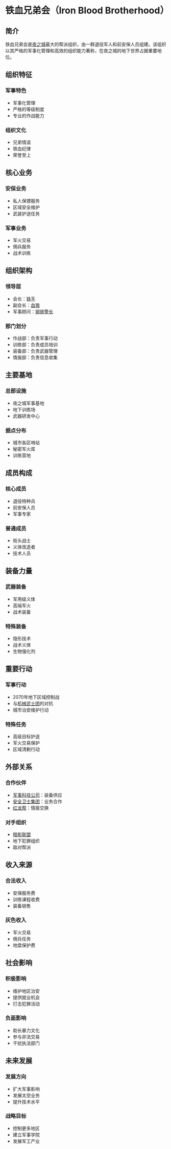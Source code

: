 # 铁血兄弟会（Iron Blood Brotherhood）

## 简介
铁血兄弟会是[夜之城](/城市/夜之城.md)最大的帮派组织，由一群退役军人和前安保人员组建。该组织以其严格的军事化管理和高效的组织能力著称，在夜之城的地下世界占据重要地位。

## 组织特征

### 军事特色
- 军事化管理
- 严格的等级制度
- 专业的作战能力

### 组织文化
- 兄弟情谊
- 铁血纪律
- 荣誉至上

## 核心业务

### 安保业务
- 私人保镖服务
- 区域安全维护
- 武装护送任务

### 军事业务
- 军火交易
- 佣兵服务
- 战术训练

## 组织架构

### 领导层
- 会长：[铁手](/人物/铁手.md)
- 副会长：[血狼](/人物/血狼.md)
- 军事顾问：[钢铁警长](/人物/钢铁警长.md)

### 部门划分
- 作战部：负责军事行动
- 训练部：负责成员培训
- 装备部：负责武器管理
- 情报部：负责信息收集

## 主要基地

### 总部设施
- 夜之城军事基地
- 地下训练场
- 武器研发中心

### 据点分布
- 城市各区哨站
- 秘密军火库
- 训练营地

## 成员构成

### 核心成员
- 退役特种兵
- 前安保人员
- 军事专家

### 普通成员
- 街头战士
- 义体改造者
- 技术人员

## 装备力量

### 武器装备
- 军用级义体
- 高端军火
- 战术装备

### 特殊装备
- 隐形技术
- 战术义体
- 生物强化剂

## 重要行动

### 军事行动
- 2070年地下区域控制战
- 与[机械武士团](/组织/机械武士团.md)的对抗
- 城市治安维护行动

### 特殊任务
- 高级目标护送
- 军火交易保护
- 区域清剿行动

## 外部关系

### 合作伙伴
- [军事科技公司](/组织/军事科技公司.md)：装备供应
- [安全卫士集团](/组织/安全卫士集团.md)：业务合作
- [红龙帮](/组织/红龙帮.md)：情报交换

### 对手组织
- [暗影联盟](/组织/暗影联盟.md)
- 地下犯罪组织
- 敌对帮派

## 收入来源

### 合法收入
- 安保服务费
- 训练课程收费
- 装备销售

### 灰色收入
- 军火交易
- 佣兵任务
- 地盘保护费

## 社会影响

### 积极影响
- 维护地区治安
- 提供就业机会
- 打击犯罪活动

### 负面影响
- 助长暴力文化
- 参与非法交易
- 干扰执法部门

## 未来发展

### 发展方向
- 扩大军事影响
- 发展太空业务
- 提升技术水平

### 战略目标
- 控制更多地区
- 建立军事学院
- 发展军工产业
